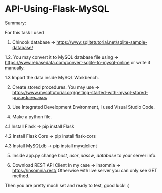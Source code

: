 # API-Using-Flask-MySQL

Summary:

For this task I used 
1. Chinook database -> https://www.sqlitetutorial.net/sqlite-sample-database/

1.2. You may convert it to MySQL database file using -> https://www.rebasedata.com/convert-sqlite-to-mysql-online or write it manually.

1.3 Import the data inside MySQL Workbench.

2. Create stored procedures. You may use -> https://www.mysqltutorial.org/getting-started-with-mysql-stored-procedures.aspx

3. Use Integrated Development Environment, I used Visual Studio Code.
4. Make a python file.

4.1 Install Flask -> pip install Flask

4.2 Install Flask Cors -> pip install flask-cors

4.3 Install MySQLdb -> pip install mysqlclient

5. Inside app.py change *host*, *user*, *passw*, *database* to your server info.

6. Download REST API Client In my case -> insomnia -> https://insomnia.rest/      Otherwise with live server you can only see GET method.

Then you are pretty much set and ready to test, good luck! :)
